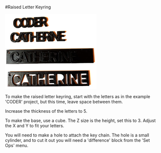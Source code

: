 
#Raised Letter Keyring


![examples](assets/images/samples.jpg)

To make the raised letter keyring, start with the letters as in the example 'CODER' project, but this time, leave space between them.

Increase the thickness of the letters to 5.

To make the base, use a cube. The Z size is the height, set this to 3. Adjust the X and Y to fit your letters.

You will need to make a hole to attach the key chain. The hole is a small cylinder, and to cut it out you will need a 'difference' block from the 'Set Ops' menu.

